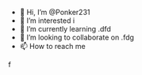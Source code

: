 - 👋 Hi, I’m @Ponker231
- 👀 I’m interested i
- 🌱 I’m currently learning .dfd
- 💞️ I’m looking to collaborate on .fdg
- 📫 How to reach me 

<!---
Ponker231/Ponker231 is a ✨ special ✨ repository because its `README.md` (this file) appears on your GitHub profile.
You can click the Preview link to take a look at your changes.
--->
f
